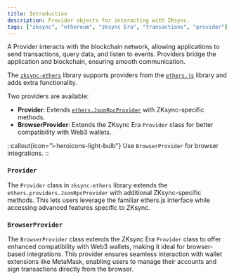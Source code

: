 ```yaml
---
title: Introduction
description: Provider objects for interacting with ZKsync.
tags: ["zksync", "ethereum", "zksync Era", "transactions", "provider"]
---
```


A Provider interacts with the blockchain network, allowing applications to send transactions, query data, and
listen to events. Providers bridge the application and blockchain, ensuring smooth communication.

The [`zksync-ethers`](https://www.npmjs.com/package/zksync-ethers/v/5.0.0) library supports providers from
the [`ethers.js`](https://docs.ethers.io/v5/api/providers) library and adds extra functionality.

Two providers are available:

- **Provider**: Extends
[`ethers.JsonRpcProvider`](https://docs.ethers.org/v6/api/providers/jsonrpc/#about-jsonrpcProvider) with ZKsync-specific
methods.
- **BrowserProvider**: Extends the ZKsync Era `Provider` class for better compatibility with Web3 wallets.

::callout{icon="i-heroicons-light-bulb"}
Use `BrowserProvider` for browser integrations.
::

### `Provider`

The `Provider` class in `zksync-ethers` library extends the `ethers.providers.JsonRpcProvider` with additional
ZKsync-specific methods. This lets users leverage the familiar ethers.js interface while accessing advanced features
specific to ZKsync.

### `BrowserProvider`

The `BrowserProvider` class extends the ZKsync Era `Provider` class to offer enhanced compatibility with Web3 wallets,
making it ideal for browser-based integrations. This provider ensures seamless interaction with wallet extensions like
MetaMask, enabling users to manage their accounts and sign transactions directly from the browser.
